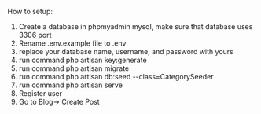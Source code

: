How to setup:
1. Create a database in phpmyadmin mysql, make sure that database uses 3306 port
2. Rename .env.example file to .env
3. replace your database name, username, and password with yours
4. run command php artisan key:generate
5. run command php artisan migrate
6. run command  php artisan db:seed --class=CategorySeeder
7. run command php artisan serve
8. Register user
9. Go to Blog-> Create Post